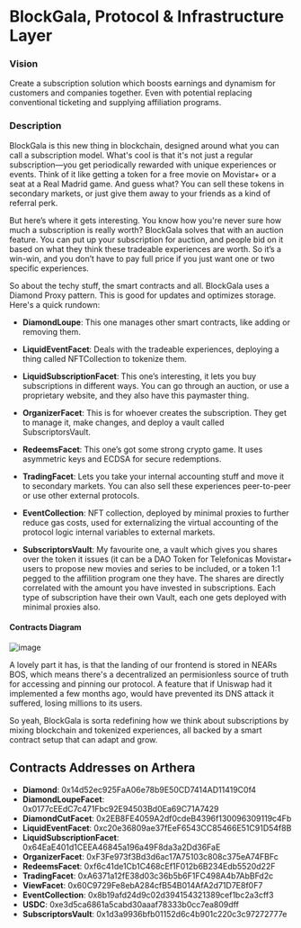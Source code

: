# BlockGala, Protocol & Infrastructure Layer
### Vision
Create a subscription solution which boosts earnings and dynamism for customers and companies together. Even with potential replacing conventional ticketing and supplying affiliation programs.

### Description
BlockGala is this new thing in blockchain, designed around what you can call a subscription model. What's cool is that it's not just a regular subscription—you get periodically rewarded with unique experiences or events. Think of it like getting a token for a free movie on Movistar+ or a seat at a Real Madrid game. And guess what? You can sell these tokens in secondary markets, or just give them away to your friends as a kind of referral perk.

But here’s where it gets interesting. You know how you're never sure how much a subscription is really worth? BlockGala solves that with an auction feature. You can put up your subscription for auction, and people bid on it based on what they think these tradeable experiences are worth. So it’s a win-win, and you don’t have to pay full price if you just want one or two specific experiences.

So about the techy stuff, the smart contracts and all. BlockGala uses a Diamond Proxy pattern. This is good for updates and optimizes storage. Here's a quick rundown:

- **DiamondLoupe**: This one manages other smart contracts, like adding or removing them.

- **LiquidEventFacet**: Deals with the tradeable experiences, deploying a thing called NFTCollection to tokenize them.

- **LiquidSubscriptionFacet**: This one’s interesting, it lets you buy subscriptions in different ways. You can go through an auction, or use a proprietary website, and they also have this paymaster thing.

 - **OrganizerFacet**: This is for whoever creates the subscription. They get to manage it, make changes, and deploy a vault called SubscriptorsVault.

- **RedeemsFacet**: This one’s got some strong crypto game. It uses asymmetric keys and ECDSA for secure redemptions.

- **TradingFacet**: Lets you take your internal accounting stuff and move it to secondary markets. You can also sell these experiences peer-to-peer or use other external protocols.

- **EventCollection**: NFT collection, deployed by minimal proxies to further reduce gas costs, used for externalizing the virtual accounting of the protocol logic internal variables to external markets.

- **SubscriptorsVault**: My favourite one, a vault which gives you shares over the token it issues (it can be a DAO Token for Telefonicas Movistar+ users to propose new movies and series to be included, or a token 1:1 pegged to the affilition program one they have. The shares are directly correlated with the amount you have invested in subscriptions. Each type of subscription have their own Vault, each one gets deployed with minimal proxies also.

#### Contracts Diagram

![image](https://github.com/alex-alra-arteaga/BlockGala/assets/108436798/8030da40-24d1-44ab-86d5-7f9d22b0f024)


A lovely part it has, is that the landing of our frontend is stored in NEARs BOS, which means there's a decentralized an permisionless source of truth for accessing and pinning our protocol. A feature that if Uniswap had it implemented a few months ago, would have prevented its DNS attack it suffered, losing millions to its users.

So yeah, BlockGala is sorta redefining how we think about subscriptions by mixing blockchain and tokenized experiences, all backed by a smart contract setup that can adapt and grow.
## Contracts Addresses on Arthera

- **Diamond**: 0x14d52ec925FaA06e78b9E50CD7414AD11419C0f4
- **DiamondLoupeFacet**: 0x0177cEEdC7c471Fbc92E94503Bd0Ea69C71A7429
- **DiamondCutFacet**: 0x2EB8FE4059A2df0cdeB4396f130096309119c4Fb
- **LiquidEventFacet**: 0xc20e36809ae37fEeF6543CC85466E51C91D54f8B
- **LiquidSubscriptionFacet**: 0x64EaE401d1CEEA46845a196a49F8da3a2Dd36FaE
- **OrganizerFacet**: 0xF3Fe973f3Bd3d6ac17A75103c808c375eA74FBFc
- **RedeemsFacet**: 0xf6c41de1Cb1C468cEf1F012b6B234Edb5520d22F
- **TradingFacet**: 0xA6371a12fE38d03c36b5b6F1FC498A4b7AbBFd2c
- **ViewFacet**: 0x60C9729Fe8ebA284cfB54B014AfA2d71D7E8f0F7
- **EventCollection**: 0x8b19afd24d9c02d394154321389cef1bc2a3cff3
- **USDC**: 0xe3d5ca6861a5cabd30aaaf78333b0cc7ea809dff
- **SubscriptorsVault**: 0x1d3a9936bfb01152d6c4b901c220c3c97272777e
